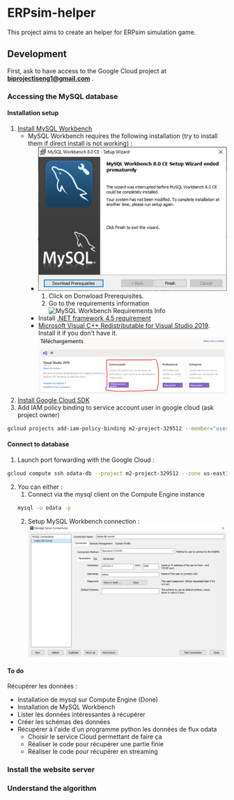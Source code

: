 # ERPsim-helper

This project aims to create an helper for ERPsim simulation game.

## Development

First, ask to have access to the Google Cloud project at **biprojectiseng1@gmail.com** .

### Accessing the MySQL database 

#### Installation setup

1. [Install MySQL Workbench](https://dev.mysql.com/downloads/workbench/)
    - MySQL Workbench requires the following installation (try to install them if direct install is not working) :
        - ![MySQL Workbench Wizard](/docs/img/mysql-workbench-wizard.png)
            1. Click on Donwload Prerequisites.
            2. Go to the requirements information ![MySQL Workbench Requirements Info](mysql-workbench-requirements-info.png)
        - Install [.NET framework 4.5 requirement](https://www.microsoft.com/en-us/download/confirmation.aspx?id=30653)
        - [Microsoft Visual C++ Redistributable for Visual Studio 2019](https://visualstudio.microsoft.com/fr/downloads/?q=Visual+C%2B%2B+Redistributable+for+Visual+Studio+2019). Install it if you don't have it.
        ![Visual Studio download](/docs/img/redistribuable-download.png)
2. [Install Google Cloud SDK](https://cloud.google.com/sdk/docs/install)
3. Add IAM policy binding to service account user in google cloud (ask project owner)
```bash
gcloud projects add-iam-policy-binding m2-project-329512 --member="user:test-user@gmail.com" --role="roles/iam.serviceAccountUser"
```

#### Connect to database

1. Launch port forwarding with the Google Cloud :
```bash
gcloud compute ssh odata-db --project m2-project-329512 --zone us-east1-b -- -L 3306:localhost:3306
```
2. You can either :
    1. Connect via the mysql client on the Compute Engine instance
    ```bash
    mysql -u odata -p
    ```
    2. Setup MySQL Workbench connection :
    ![MySQL Workbench connection setup](/docs/img/manage-server-connections.png)

#### To do

Récupérer les données :
- Installation de mysql sur Compute Engine (Done)
- Installation de MySQL Workbench
- Lister les données intéressantes à récupérer
- Créer les schémas des données
- Récupérer à l'aide d'un programme python les données de flux odata
    - Choisir le service Cloud permettant de faire ça
    - Réaliser le code pour récupérer une partie finie
    - Réaliser le code pour récupérer en streaming

### Install the website server

### Understand the algorithm